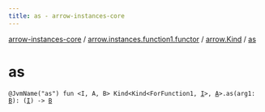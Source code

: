 ```yaml
---
title: as - arrow-instances-core
---
```


[arrow-instances-core](../../index.html) / [arrow.instances.function1.functor](../index.html) / [arrow.Kind](index.html) / [as](./as.html)

# as

`@JvmName("as") fun <I, A, B> Kind<Kind<ForFunction1, `[`I`](as.html#I)`>, `[`A`](as.html#A)`>.as(arg1: `[`B`](as.html#B)`): (`[`I`](as.html#I)`) -> `[`B`](as.html#B)